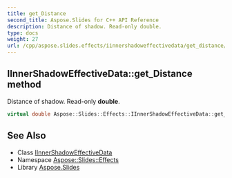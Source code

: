 ```yaml
---
title: get_Distance
second_title: Aspose.Slides for C++ API Reference
description: Distance of shadow. Read-only double.
type: docs
weight: 27
url: /cpp/aspose.slides.effects/iinnershadoweffectivedata/get_distance/
---
```

## IInnerShadowEffectiveData::get_Distance method


Distance of shadow. Read-only **double**.

```cpp
virtual double Aspose::Slides::Effects::IInnerShadowEffectiveData::get_Distance()=0
```

## See Also

* Class [IInnerShadowEffectiveData](../)
* Namespace [Aspose::Slides::Effects](../../)
* Library [Aspose.Slides](../../../)

